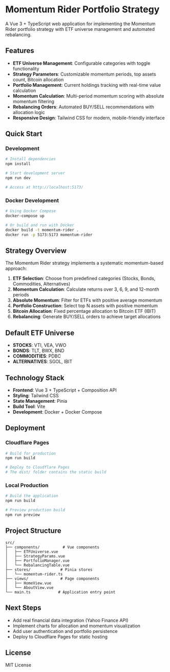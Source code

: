 # Momentum Rider Portfolio Strategy

A Vue 3 + TypeScript web application for implementing the Momentum Rider portfolio strategy with ETF universe management and automated rebalancing.

## Features

- **ETF Universe Management**: Configurable categories with toggle functionality
- **Strategy Parameters**: Customizable momentum periods, top assets count, Bitcoin allocation
- **Portfolio Management**: Current holdings tracking with real-time value calculation
- **Momentum Calculation**: Multi-period momentum scoring with absolute momentum filtering
- **Rebalancing Orders**: Automated BUY/SELL recommendations with allocation logic
- **Responsive Design**: Tailwind CSS for modern, mobile-friendly interface

## Quick Start

### Development

```bash
# Install dependencies
npm install

# Start development server
npm run dev

# Access at http://localhost:5173/
```

### Docker Development

```bash
# Using Docker Compose
docker-compose up

# Or build and run with Docker
docker build -t momentum-rider .
docker run -p 5173:5173 momentum-rider
```

## Strategy Overview

The Momentum Rider strategy implements a systematic momentum-based approach:

1. **ETF Selection**: Choose from predefined categories (Stocks, Bonds, Commodities, Alternatives)
2. **Momentum Calculation**: Calculate returns over 3, 6, 9, and 12-month periods
3. **Absolute Momentum**: Filter for ETFs with positive average momentum
4. **Portfolio Construction**: Select top N assets with positive momentum
5. **Bitcoin Allocation**: Fixed percentage allocation to Bitcoin ETF (IBIT)
6. **Rebalancing**: Generate BUY/SELL orders to achieve target allocations

## Default ETF Universe

- **STOCKS**: VTI, VEA, VWO
- **BONDS**: TLT, BWX, BND
- **COMMODITIES**: PDBC
- **ALTERNATIVES**: SGOL, IBIT

## Technology Stack

- **Frontend**: Vue 3 + TypeScript + Composition API
- **Styling**: Tailwind CSS
- **State Management**: Pinia
- **Build Tool**: Vite
- **Development**: Docker + Docker Compose

## Deployment

### Cloudflare Pages

```bash
# Build for production
npm run build

# Deploy to Cloudflare Pages
# The dist/ folder contains the static build
```

### Local Production

```bash
# Build the application
npm run build

# Preview production build
npm run preview
```

## Project Structure

```
src/
├── components/          # Vue components
│   ├── ETFUniverse.vue
│   ├── StrategyParams.vue
│   ├── PortfolioManager.vue
│   └── RebalancingTable.vue
├── stores/             # Pinia stores
│   └── momentum-rider.ts
├── views/              # Page components
│   ├── HomeView.vue
│   └── AboutView.vue
└── main.ts            # Application entry point
```

## Next Steps

- Add real financial data integration (Yahoo Finance API)
- Implement charts for allocation and momentum visualization
- Add user authentication and portfolio persistence
- Deploy to Cloudflare Pages for static hosting

## License

MIT License
